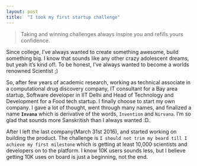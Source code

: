 ```yaml
---
layout: post
title:  "I took my first startup challenge"
---
```


> Taking and winning challenges always inspire you and refills yours confidence.

Since college, I’ve always wanted to create something awesome, build something big. I know that sounds like any other crazy adolescent dreams, but yeah it’s kind of!. To be honest, I’ve always wanted to become a worlds renowned Scientist ;)

<!--/excerpt-->

So, after few years of academic research, working as technical associate in a computational drug discovery company, IT consultant for a Bay area startup, Software developer in IIT Delhi and Head of Technology and Development for a Food tech startup. I finally choose to start my own company. I gave a lot of thought, went through many names, and finalized a name **`Invana`** which is derivative of the words, `Invention` and `Nirvana`. I’m so glad that sounds more Sanskritish than I always wanted :D.

After I left the last company(March 31st 2016), and started working on building the product. The challenge is `I should not trim my beard till I achieve my first milestone` which is getting at least 10,000 scientists and developers on to the platform. I know 10K users sounds less, but I believe getting 10K uses on board is just a beginning, not the end.   
